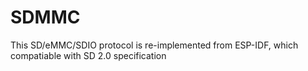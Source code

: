 # SDMMC

This SD/eMMC/SDIO protocol is re-implemented from ESP-IDF, which compatiable with SD 2.0 specification